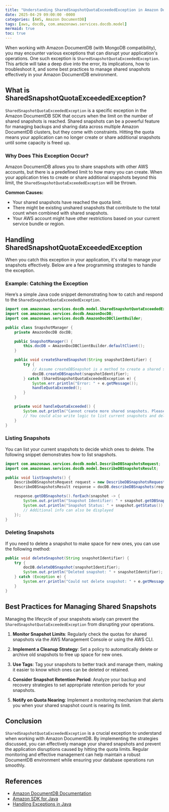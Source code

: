 ```yaml
---
title: "Understanding SharedSnapshotQuotaExceededException in Amazon DocumentDB"
date: 2025-04-29 09:00:00 -0000
categories: [AWS, Amazon DocumentDB]
tags: [aws, docdb, com.amazonaws.services.docdb.model]
mermaid: true
toc: true
---
```



When working with Amazon DocumentDB (with MongoDB compatibility), you may encounter various exceptions that can disrupt your application's operations. One such exception is `SharedSnapshotQuotaExceededException`. This article will take a deep dive into the error, its implications, how to troubleshoot it, and some best practices to manage shared snapshots effectively in your Amazon DocumentDB environment.

## What is SharedSnapshotQuotaExceededException?

`SharedSnapshotQuotaExceededException` is a specific exception in the Amazon DocumentDB SDK that occurs when the limit on the number of shared snapshots is reached. Shared snapshots can be a powerful feature for managing backups and sharing data across multiple Amazon DocumentDB clusters, but they come with constraints. Hitting the quota means your application can no longer create or share additional snapshots until some capacity is freed up.

### Why Does This Exception Occur?

Amazon DocumentDB allows you to share snapshots with other AWS accounts, but there is a predefined limit to how many you can create. When your application tries to create or share additional snapshots beyond this limit, the `SharedSnapshotQuotaExceededException` will be thrown.

**Common Causes:**
- Your shared snapshots have reached the quota limit.
- There might be existing unshared snapshots that contribute to the total count when combined with shared snapshots.
- Your AWS account might have other restrictions based on your current service bundle or region.

## Handling SharedSnapshotQuotaExceededException

When you catch this exception in your application, it's vital to manage your snapshots effectively. Below are a few programming strategies to handle the exception.

### Example: Catching the Exception

Here’s a simple Java code snippet demonstrating how to catch and respond to the `SharedSnapshotQuotaExceededException`.

```java
import com.amazonaws.services.docdb.model.SharedSnapshotQuotaExceededException;
import com.amazonaws.services.docdb.AmazonDocDB;
import com.amazonaws.services.docdb.AmazonDocDBClientBuilder;

public class SnapshotManager {
    private AmazonDocDB docDB;

    public SnapshotManager() {
        this.docDB = AmazonDocDBClientBuilder.defaultClient();
    }

    public void createSharedSnapshot(String snapshotIdentifier) {
        try {
            // Assume createDBSnapshot is a method to create a shared snapshot
            docDB.createDBSnapshot(snapshotIdentifier);
        } catch (SharedSnapshotQuotaExceededException e) {
            System.err.println("Error: " + e.getMessage());
            handleQuotaExceeded();
        }
    }

    private void handleQuotaExceeded() {
        System.out.println("Cannot create more shared snapshots. Please delete some existing snapshots to free up space.");
        // You could also write logic to list current snapshots and delete some.
    }
}
```

### Listing Snapshots

You can list your current snapshots to decide which ones to delete. The following snippet demonstrates how to list snapshots.

```java
import com.amazonaws.services.docdb.model.DescribeDBSnapshotsRequest;
import com.amazonaws.services.docdb.model.DescribeDBSnapshotsResult;

public void listSnapshots() {
    DescribeDBSnapshotsRequest request = new DescribeDBSnapshotsRequest();
    DescribeDBSnapshotsResult response = docDB.describeDBSnapshots(request);

    response.getDBSnapshots().forEach(snapshot -> {
        System.out.println("Snapshot Identifier: " + snapshot.getDBSnapshotIdentifier());
        System.out.println("Snapshot Status: " + snapshot.getStatus());
        // Additional info can also be displayed
    });
}
```

### Deleting Snapshots

If you need to delete a snapshot to make space for new ones, you can use the following method:

```java
public void deleteSnapshot(String snapshotIdentifier) {
    try {
        docDB.deleteDBSnapshot(snapshotIdentifier);
        System.out.println("Deleted snapshot: " + snapshotIdentifier);
    } catch (Exception e) {
        System.err.println("Could not delete snapshot: " + e.getMessage());
    }
}
```

## Best Practices for Managing Shared Snapshots

Managing the lifecycle of your snapshots wisely can prevent the `SharedSnapshotQuotaExceededException` from disrupting your operations.

1. **Monitor Snapshot Limits**: Regularly check the quotas for shared snapshots via the AWS Management Console or using the AWS CLI.

2. **Implement a Cleanup Strategy**: Set a policy to automatically delete or archive old snapshots to free up space for new ones.

3. **Use Tags**: Tag your snapshots to better track and manage them, making it easier to know which ones can be deleted or retained.

4. **Consider Snapshot Retention Period**: Analyze your backup and recovery strategies to set appropriate retention periods for your snapshots.

5. **Notify on Quota Nearing**: Implement a monitoring mechanism that alerts you when your shared snapshot count is nearing its limit.

## Conclusion

`SharedSnapshotQuotaExceededException` is a crucial exception to understand when working with Amazon DocumentDB. By implementing the strategies discussed, you can effectively manage your shared snapshots and prevent the application disruptions caused by hitting the quota limits. Regular monitoring and effective management can help maintain a robust DocumentDB environment while ensuring your database operations run smoothly.

## References

- [Amazon DocumentDB Documentation](https://docs.aws.amazon.com/documentdb/latest/developerguide/what-is.html)
- [Amazon SDK for Java](https://aws.amazon.com/sdk-for-java/)
- [Handling Exceptions in Java](https://docs.oracle.com/javase/tutorial/essential/exceptions/index.html)